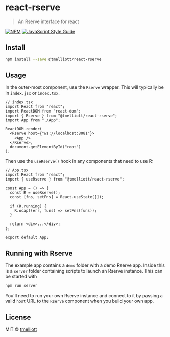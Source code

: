# react-rserve

> An Rserve interface for react

[![NPM](https://img.shields.io/npm/v/react-rserve.svg)](https://www.npmjs.com/package/@tmelliott/react-rserve)
[![JavaScript Style Guide](https://img.shields.io/badge/code_style-standard-brightgreen.svg)](https://standardjs.com)

## Install

```bash
npm install --save @tmelliott/react-rserve
```

## Usage

In the outer-most component, use the `Rserve` wrapper. This will typically be in `index.jsx` or `index.tsx`.

```tsx
// index.tsx
import React from "react";
import ReactDOM from "react-dom";
import { Rserve } from "@tmelliott/react-rserve";
import App from "./App";

ReactDOM.render(
  <Rserve host={"ws://localhost:8081"}>
    <App />
  </Rserve>,
  document.getElementById("root")
);
```

Then use the `useRserve()` hook in any components that need to use R:

```tsx
// App.tsx
import React from "react";
import { useRserve } from "@tmelliott/react-rserve";

const App = () => {
  const R = useRserve();
  const [fns, setFns] = React.useState([]);

  if (R.running) {
    R.ocap((err, funs) => setFns(funs));
  }

  return <div>...</div>;
};

export default App;
```

## Running with Rserve

The example app contains a `demo` folder with a demo Rserve app. Inside this is a `server` folder containing scripts to launch an Rserve instance. This can be started with

```bash
npm run server
```

You'll need to run your own Rserve instance and connect to it by passing a valid `host` URL to the `Rserve` component when you build your own app.

## License

MIT © [tmelliott](https://github.com/tmelliott)
